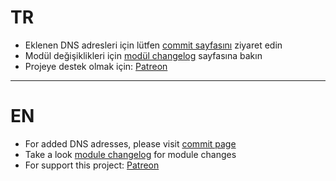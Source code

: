 # TR
- Eklenen DNS adresleri için lütfen [commit sayfasını](https://github.com/symbuzzer/Turkish-Ad-Hosts/commits/main/hosts) ziyaret edin  
- Modül değişiklikleri için [modül changelog](https://github.com/symbuzzer/Turkish-Ad-Hosts/blob/main/magisk/module_changelog.md) sayfasına bakın  
- Projeye destek olmak için: [Patreon](https://avalibeyaz.com/patreon)  
  
-----------
# EN  
- For added DNS adresses, please visit [commit page](https://github.com/symbuzzer/Turkish-Ad-Hosts/commits/main/hosts)  
- Take a look [module changelog](https://github.com/symbuzzer/Turkish-Ad-Hosts/blob/main/magisk/module_changelog.md) for module changes   
- For support this project: [Patreon](https://avalibeyaz.com/patreon)  


